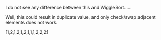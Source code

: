 
I do not see any difference between this and WiggleSort......

Well, this could result in duplicate value, and only check/swap adjacent elements does not work.     


[1,2,1,2,1,2,1,1,1,2,2,2]